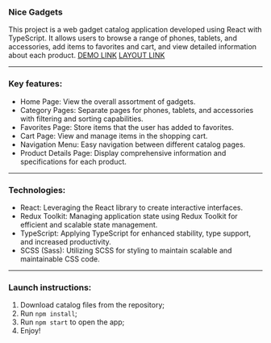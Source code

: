 ### Nice Gadgets
This project is a web gadget catalog application developed using React with TypeScript. It allows users to browse a range of phones, tablets, and accessories, add items to favorites and cart, and view detailed information about each product.
[DEMO LINK](https://artemvlasiuk.github.io/phone-catalog/)
[LAYOUT LINK](https://www.figma.com/file/xMK2Dy0mfBbJJSNctmOuLW/Phone-catalog-(V2)-Rounded-Style-1?node-id=0%3A1)
***
### Key features:
* Home Page: View the overall assortment of gadgets.
* Category Pages: Separate pages for phones, tablets, and accessories with filtering and sorting capabilities.
* Favorites Page: Store items that the user has added to favorites.
* Cart Page: View and manage items in the shopping cart.
* Navigation Menu: Easy navigation between different catalog pages.
* Product Details Page: Display comprehensive information and specifications for each product.
***
### Technologies:
* React: Leveraging the React library to create interactive interfaces.
* Redux Toolkit: Managing application state using Redux Toolkit for efficient and scalable state management.
* TypeScript: Applying TypeScript for enhanced stability, type support, and increased productivity.
* SCSS (Sass): Utilizing SCSS for styling to maintain scalable and maintainable CSS code.
***
### Launch instructions:
1. Download catalog files from the repository;
2. Run `npm install`;
3. Run `npm start` to open the app;
4. Enjoy!